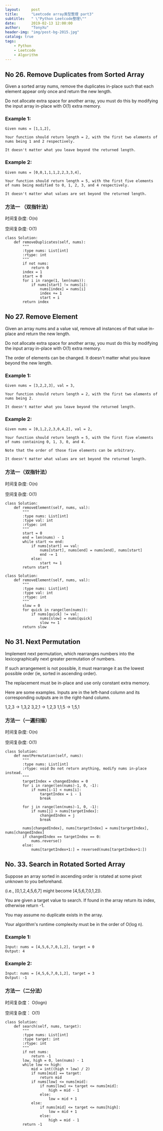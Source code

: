 ```yaml
---
layout:     post
title:      "Leetcode array类型整理 part3"
subtitle:   " \"Python Leetcode整理\""
date:       2019-02-13 12:00:00
author:     "TonyXu"
header-img: "img/post-bg-2015.jpg"
catalog: true
tags:
    - Python
    - Leetcode
    - Algorithm
---
```


## No 26. Remove Duplicates from Sorted Array

Given a sorted array nums, remove the duplicates in-place such that each element appear only once and return the new length.

Do not allocate extra space for another array, you must do this by modifying the input array in-place with O(1) extra memory.

### Example 1:

```
Given nums = [1,1,2],

Your function should return length = 2, with the first two elements of nums being 1 and 2 respectively.

It doesn't matter what you leave beyond the returned length.
```

### Example 2:

```
Given nums = [0,0,1,1,1,2,2,3,3,4],

Your function should return length = 5, with the first five elements of nums being modified to 0, 1, 2, 3, and 4 respectively.

It doesn't matter what values are set beyond the returned length.
```

### 方法一 （双指针法）

时间复杂度: O(n)

空间复杂度: O(1)

```
class Solution:
    def removeDuplicates(self, nums):
        """
        :type nums: List[int]
        :rtype: int
        """
        if not nums:
            return 0
        index = 1
        start = 0
        for i in range(1, len(nums)):
            if nums[start] != nums[i]:
                nums[index] = nums[i]
                index += 1
                start = i
        return index
```

## No 27. Remove Element

Given an array nums and a value val, remove all instances of that value in-place and return the new length.

Do not allocate extra space for another array, you must do this by modifying the input array in-place with O(1) extra memory.

The order of elements can be changed. It doesn't matter what you leave beyond the new length.

### Example 1:

```
Given nums = [3,2,2,3], val = 3,

Your function should return length = 2, with the first two elements of nums being 2.

It doesn't matter what you leave beyond the returned length.
```

### Example 2:

```
Given nums = [0,1,2,2,3,0,4,2], val = 2,

Your function should return length = 5, with the first five elements of nums containing 0, 1, 3, 0, and 4.

Note that the order of those five elements can be arbitrary.

It doesn't matter what values are set beyond the returned length.
```

### 方法一（双指针法）

时间复杂度: O(n)

空间复杂度: O(1)

```
class Solution:
    def removeElement(self, nums, val):
        """
        :type nums: List[int]
        :type val: int
        :rtype: int
        """
        start = 0
        end = len(nums) - 1
        while start <= end:
            if nums[start] == val:
                nums[start], nums[end] = nums[end], nums[start]
                end -= 1
            else:
                start += 1
        return start
```

```
class Solution:
    def removeElement(self, nums, val):
        """
        :type nums: List[int]
        :type val: int
        :rtype: int
        """
        slow = 0
        for quick in range(len(nums)):
            if nums[quick] != val:
                nums[slow] = nums[quick]
                slow += 1
        return slow
```

## No 31. Next Permutation

Implement next permutation, which rearranges numbers into the lexicographically next greater permutation of numbers.

If such arrangement is not possible, it must rearrange it as the lowest possible order (ie, sorted in ascending order).

The replacement must be in-place and use only constant extra memory.

Here are some examples. Inputs are in the left-hand column and its corresponding outputs are in the right-hand column.

1,2,3 → 1,3,2
3,2,1 → 1,2,3
1,1,5 → 1,5,1

### 方法一（一遍扫描）


时间复杂度: O(n)

空间复杂度: O(1)

```
class Solution:
    def nextPermutation(self, nums):
        """
        :type nums: List[int]
        :rtype: void Do not return anything, modify nums in-place instead.
        """
        targetIndex = changedIndex = 0
        for i in range(len(nums)-1, 0, -1):
            if nums[i-1] < nums[i]:
                targetIndex = i - 1
                break

        for j in range(len(nums)-1, 0, -1):
            if nums[j] > nums[targetIndex]:
                changedIndex = j
                break

        nums[changedIndex], nums[targetIndex] = nums[targetIndex], nums[changedIndex]
        if changedIndex == targetIndex == 0:
            nums.reverse()
        else:
            nums[targetIndex+1:] = reversed(nums[targetIndex+1:])
```

## No. 33. Search in Rotated Sorted Array

Suppose an array sorted in ascending order is rotated at some pivot unknown to you beforehand.

(i.e., [0,1,2,4,5,6,7] might become [4,5,6,7,0,1,2]).

You are given a target value to search. If found in the array return its index, otherwise return -1.

You may assume no duplicate exists in the array.

Your algorithm's runtime complexity must be in the order of O(log n).

### Example 1:

```
Input: nums = [4,5,6,7,0,1,2], target = 0
Output: 4
```

### Example 2:

```
Input: nums = [4,5,6,7,0,1,2], target = 3
Output: -1
```

### 方法一（二分法）


时间复杂度： O(logn)

空间复杂度： O(1)

```
class Solution:
    def search(self, nums, target):
        """
        :type nums: List[int]
        :type target: int
        :rtype: int
        """
        if not nums:
            return -1
        low, high = 0, len(nums) - 1
        while low <= high:
            mid = int((high + low) / 2)
            if nums[mid] == target:
                return mid
            if nums[low] <= nums[mid]:
                if nums[low] <= target <= nums[mid]:
                    high = mid - 1
                else:
                    low = mid + 1
            else:
                if nums[mid] <= target <= nums[high]:
                    low = mid + 1
                else:
                    high = mid - 1
        return -1
```
